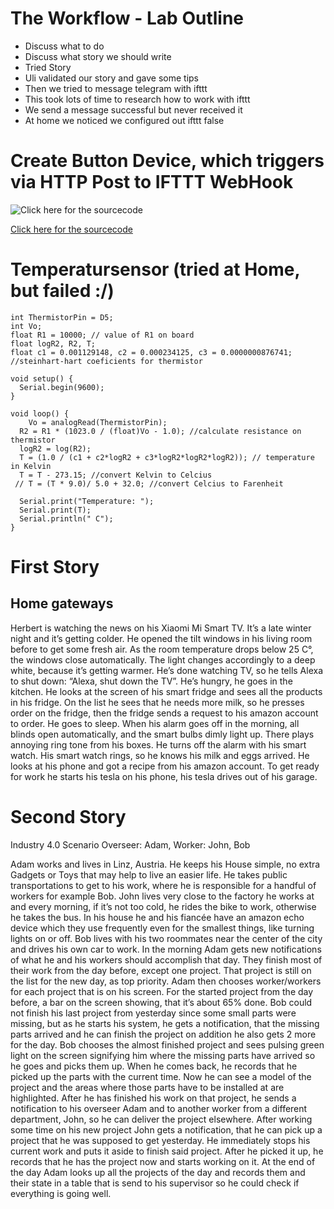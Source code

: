 # The Workflow - Lab Outline
+ Discuss what to do
+ Discuss what story we should write
+ Tried Story
+ Uli validated our story and gave some tips
+ Then we tried to message telegram with ifttt
+ This took lots of time to research how to work with ifttt
+ We send a message successful but never received it
+ At home we noticed we configured out ifttt false

# Create Button Device, which triggers via HTTP Post to IFTTT WebHook

![Click here for the sourcecode](https://github.com/pasci199601815/IoTMadlmayrNigl/edit/master/Lab-Exercises/Lab02/iffft.jpg)


[Click here for the sourcecode](https://github.com/pasci199601815/IoTMadlmayrNigl/edit/master/Lab-Exercises/Lab02/clientbutton.ino)

# Temperatursensor (tried at Home, but failed :/)

````
int ThermistorPin = D5;
int Vo;
float R1 = 10000; // value of R1 on board
float logR2, R2, T;
float c1 = 0.001129148, c2 = 0.000234125, c3 = 0.0000000876741; //steinhart-hart coeficients for thermistor

void setup() {
  Serial.begin(9600);
}

void loop() {
    Vo = analogRead(ThermistorPin);
  R2 = R1 * (1023.0 / (float)Vo - 1.0); //calculate resistance on thermistor
  logR2 = log(R2);
  T = (1.0 / (c1 + c2*logR2 + c3*logR2*logR2*logR2)); // temperature in Kelvin
  T = T - 273.15; //convert Kelvin to Celcius
 // T = (T * 9.0)/ 5.0 + 32.0; //convert Celcius to Farenheit

  Serial.print("Temperature: "); 
  Serial.print(T);
  Serial.println(" C"); 
}
````
# First Story
## Home gateways 
Herbert is watching the news on his Xiaomi Mi Smart TV. It’s a late winter night and it’s getting colder. He opened the tilt windows in his living room before to get some fresh air. As the room temperature drops below 25 C°, the windows close automatically. The light changes accordingly to a deep white, because it’s getting warmer. He’s done watching TV, so he tells Alexa to shut down: “Alexa, shut down the TV”.  He’s hungry, he goes in the kitchen. He looks at the screen of his smart fridge and sees all the products in his fridge. On the list he sees that he needs more milk, so he presses order on the fridge, then the fridge sends a request to his amazon account to order. He goes to sleep. When his alarm goes off in the morning, all blinds open automatically, and the smart bulbs dimly light up. There plays annoying ring tone from his boxes. He turns off the alarm with his smart watch. His smart watch rings, so he knows his milk and eggs arrived. He looks at his phone and got a recipe from his amazon account. To get ready for work he starts his tesla on his phone, his tesla drives out of his garage.

# Second Story
Industry 4.0 Scenario
Overseer: Adam, Worker: John, Bob

Adam works and lives in Linz, Austria. He keeps his House simple, no extra Gadgets or Toys that may help to live an easier life. He takes public transportations to get to his work, where he is responsible for a handful of workers for example Bob.
John lives very close to the factory he works at and every morning, if it’s not too cold, he rides the bike to work, otherwise he takes the bus. In his house he and his fiancée have an amazon echo device which they use frequently even for the smallest things, like turning lights on or off.
Bob lives with his two roommates near the center of the city and drives his own car to work.
In the morning Adam gets new notifications of what he and his workers should accomplish that day. They finish most of their work from the day before, except one project. That project is still on the list for the new day, as top priority. Adam then chooses worker/workers for each project that is on his screen. For the started project from the day before, a bar on the screen showing, that it’s about 65% done.
Bob could not finish his last project from yesterday since some small parts were missing, but as he starts his system, he gets a notification, that the missing parts arrived and he can finish the project on addition he also gets 2 more for the day. Bob chooses the almost finished project and sees pulsing green light on the screen signifying him where the missing parts have arrived so he goes and picks them up. When he comes back, he records that he picked up the parts with the current time. Now he can see a model of the project and the areas where those parts have to be installed at are highlighted. After he has finished his work on that project, he sends a notification to his overseer Adam and to another worker from a different department, John, so he can deliver the project elsewhere. 
After working some time on his new project John gets a notification, that he can pick up a project that he was supposed to get yesterday. He immediately stops his current work and puts it aside to finish said project. After he picked it up, he records that he has the project now and starts working on it.
At the end of the day Adam looks up all the projects of the day and records them and their state in a table that is send to his supervisor so he could check if everything is going well.
